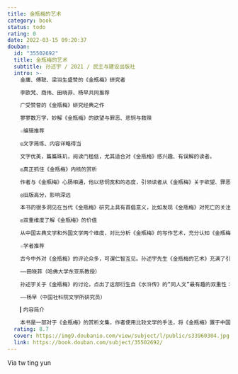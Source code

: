 ```yaml
---
title: 金瓶梅的艺术
category: book
status: todo
rating: 0
date: 2022-03-15 09:20:37
douban:
  id: "35502692"
  title: 金瓶梅的艺术
  subtitle: 孙述宇 / 2021 / 民主与建设出版社
  intro: >-
    金庸、傅聪、梁羽生盛赞的《金瓶梅》研究者

    李欧梵、商伟、田晓菲、杨早共同推荐

    广受赞誉的《金瓶梅》研究经典之作

    寥寥数万字，妙解《金瓶梅》的欲望与罪恶、悲悯与救赎

    ☆编辑推荐

    ◎文字简练、内容详略得当

    文字优美，篇篇珠玑，阅读门槛低，尤其适合对《金瓶梅》感兴趣、有误解的读者。

    ◎真正抓住《金瓶梅》内核的赏析

    作者与《金瓶梅》心肠相通，他以悲悯宽和的态度，引领读者从《金瓶梅》关于欲望、罪恶表象中，发现故事背后“人生的本来面目”。

    ◎旧版高分，影响深远

    本书的很多洞见在当代《金瓶梅》研究上具有首倡意义，比如发现《金瓶梅》对死亡的关注、用释家思想理解《金瓶梅》等，自1978年初版以来已逾40年，还在不断影响一代代的研究者。

    ◎双重维度了解《金瓶梅》的价值

    从中国古典文学和外国文学两个维度，对比分析《金瓶梅》的写作艺术，充分认知《金瓶梅》真正的文学高度和文学价值

    ☆学者推荐

    古今中外对《金瓶梅》的评论众多，可谓仁智互见。孙述宇先生《金瓶梅的艺术》充满了引人入胜的分析，以其犀利的眼光、爱惜的情怀，更因为深深了解西洋小说历史而能够对中国文学传统中这部横空出世的杰作产生格外深刻和独到的反观，特别于我心有戚戚焉。虽然最初写于四十多年前，今天重读，还是令人耳目一新。我希望哪怕没有读过小说原作的人，也来读一读这部论著，也许可以对小说形式的艺术，对《金瓶梅》，对我们的人间世，都能多一点思考，多一点理解，多一点包容。

    ——田晓菲（哈佛大学东亚系教授）

    孙述宇关于《金瓶梅》的讨论，点出了这部衍生自《水浒传》的“同人文”最有趣的双重性：一方面，《金瓶梅》表现出惊人的写实能力，对市井社会的再现远超母本《水浒传》；另一方面，意图劝人向善的冲动又制约着作者的妙笔。《金瓶梅》就在纠结中走完了全程，也成就了它相对寂寞的声名。读读孙述宇教授这本书，能让你从头开始认知《金瓶梅》这本无法入选“古典名著”的奇书。

    ——杨早（中国社科院文学所研究员）

    ▎内容简介

    本书是一部对于《金瓶梅》的赏析文集，作者使用比较文学的手法，将《金瓶梅》置于中国传统文学和世界名著两个广阔的文学维度中，从金（潘金莲）、瓶（李瓶儿）、梅（庞春梅）、西门庆等代表性人物入手，重点分析了《金瓶梅》的写实艺术、讽刺手法、对日常生活细节的关注、对死亡的独特关心等，既说明《金瓶梅》为《红楼梦》《儒林外史》等传统文学经典所开启的诸多先河，又旁征博引众多世界一流作家如契诃夫、托尔斯泰、狄更斯等人的著作，深入浅出地阐述《金瓶梅》杰出的文学高度。同时，作者以与《金梅瓶》作者相通的心肠，体察人性的深不可测，尤其是对宋惠莲、应伯爵、李桂姐等非主要人物进行解说，透彻地洞悉《金瓶梅》所包含的同情、慈悲和救赎。
  rating: 8.7
  cover: https://img9.doubanio.com/view/subject/l/public/s33960304.jpg
  link: https://book.douban.com/subject/35502692/
---
```


Via tw ting yun